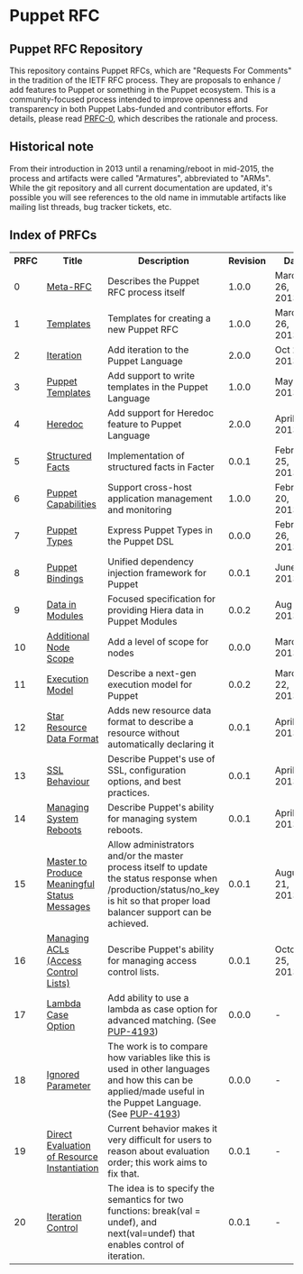 Puppet RFC
===

Puppet RFC Repository
---------------------

This repository contains Puppet RFCs, which are "Requests For Comments" in the tradition of the IETF 
RFC process. They are proposals to enhance / add features to Puppet or something in the Puppet 
ecosystem. This is a community-focused process intended to improve openness and transparency in both 
Puppet Labs-funded and contributor efforts. For details, please read [PRFC-0](prfc-0.prfc/index.md), 
which describes the rationale and process.

Historical note
---------------

From their introduction in 2013 until a renaming/reboot in mid-2015, the process and artifacts were 
called "Armatures", abbreviated to "ARMs". While the git repository and all current documentation 
are updated, it's possible you will see references to the old name in immutable artifacts like 
mailing list threads, bug tracker tickets, etc.

Index of PRFCs
-------------
<table>
<tr>
  <th>PRFC</th>
  <th>Title</th>
  <th>Description</th>
  <th>Revision</th>
  <th>Date</th>
  <th>State</th>
</tr>
<tr>
  <td>0</td>
  <td><a href="prfc-0.prfc/prfc.md">Meta-RFC</a></td>
  <td>Describes the Puppet RFC process itself</td>
  <td>1.0.0</td>
  <td>March 26, 2013</td>
  <td>Completed</td>
</tr><tr>
  <td>1</td>
  <td><a href="prfc-1.templates/templates">Templates</a></td>
  <td>Templates for creating a new Puppet RFC</td>
  <td>1.0.0</td>
  <td>March 26, 2013</td>
  <td>Completed</td>
</tr><tr>
  <td>2</td>
  <td><a href="prfc-2.iteration/index.md">Iteration</a></td>
  <td>Add iteration to the Puppet Language</td>
  <td>2.0.0</td>
  <td>Oct 24, 2013</td>
  <td>Completed</td>
</tr><tr>
  <td>3</td>
  <td><a href="prfc-3.puppet_templates/index.md">Puppet Templates</a></td>
  <td>Add support to write templates in the Puppet Language</td>
  <td>1.0.0</td>
  <td>May 1, 2013</td>
  <td>Submitted<br/><a href="https://groups.google.com/d/topic/puppet-dev/HZXt_G0nZLE">Discuss</a></td>
</tr><tr>
  <td>4</td>
  <td><a href="prfc-4.heredoc/index.md">Heredoc</a></td>
  <td>Add support for Heredoc feature to Puppet Language</td>
  <td>2.0.0</td>
  <td>April 23, 2013</td>
  <td>Submitted<br><a href="https://groups.google.com/d/topic/puppet-dev/mrYmTa_2L6M">Discuss</a></td>
</tr><tr>
  <td>5</td>
  <td><a href="prfc-5.structured_facts/index.md">Structured Facts</a></td>
  <td>Implementation of structured facts in Facter</td>
  <td>0.0.1</td>
  <td>February 25, 2013</td>
  <td>Draft</td>
</tr><tr>
  <td>6</td>
  <td><a href="prfc-6.capabilities/index.md">Puppet Capabilities</a></td>
  <td>Support cross-host application management and monitoring</td>
  <td>1.0.0</td>
  <td>February 20, 2013</td>
  <td>Draft</td>
</tr><tr>
  <td>7</td>
  <td><a href="prfc-7.puppet_types/index.md">Puppet Types</a></td>
  <td>Express Puppet Types in the Puppet DSL</td>
  <td>0.0.0</td>
  <td>February 26, 2013</td>
  <td>Draft</td>
</tr><tr>
  <td>8</td>
  <td><a href="prfc-8.puppet_bindings/index.md">Puppet Bindings</a></td>
  <td>Unified dependency injection framework for Puppet</td>
  <td>0.0.1</td>
  <td>June 1, 2013</td>
  <td>Draft<br><a href="https://groups.google.com/d/topic/puppet-dev/ITIqQrEY9ZY/discussion">Discuss</a></td>
</tr><tr>
  <td>9</td>
  <td><a href="prfc-9.data_in_modules/index.md">Data in Modules</a></td>
  <td>Focused specification for providing Hiera data in Puppet Modules</td>
  <td>0.0.2</td>
  <td>Aug 16, 2013</td>
  <td>Draft</td>
</tr><tr>
  <td>10</td>
  <td><a href="prfc-10.additional_node_scope/index.md">Additional Node Scope</a></td>
  <td>Add a level of scope for nodes</td>
  <td>0.0.0</td>
  <td>March 1, 2013</td>
  <td>New</td>
</tr>
</tr><tr>
  <td>11</td>
  <td><a href="prfc-11.execution_model/index.md">Execution Model</a></td>
  <td>Describe a next-gen execution model for Puppet</td>
  <td>0.0.2</td>
  <td>March 22, 2013</td>
  <td>New</td>
</tr><tr>
  <td>12</td>
  <td><a href="prfc-12.star_resource_data_type/index.md">Star Resource Data Format</a></td>
  <td>Adds new resource data format to describe a resource without automatically declaring it</td>
  <td>0.0.1</td>
  <td>April 1, 2013</td>
  <td>New</td>
</tr><tr>
  <td>13</td>
  <td><a href="prfc-13.ssl_behaviour/index.md">SSL Behaviour</a></td>
  <td>Describe Puppet's use of SSL, configuration options, and best practices.</td>
  <td>0.0.1</td>
  <td>April 17, 2013</td>
  <td>New</td>
</tr><tr>
  <td>14</td>
  <td><a href="prfc-14.reboot/index.md">Managing System Reboots</a></td>
  <td>Describe Puppet's ability for managing system reboots.</td>
  <td>0.0.1</td>
  <td>April 17, 2013</td>
  <td>New - <a href="https://groups.google.com/forum/?fromgroups=#!topic/puppet-dev/5QFelBbbAMw">Discuss</a></td>
</tr><tr>
    <td>15</td>
    <td><a href="prfc-15.master_status/index.md">Master to Produce Meaningful Status Messages</a></td>
    <td>Allow administrators and/or the master process itself to update the status response when 
    /production/status/no_key is hit so that proper load balancer support can be achieved.</td>
    <td>0.0.1</td>
    <td>August 21, 2013</td>
    <td>New - <a
    href="https://groups.google.com/forum/?fromgroups=#!topic/puppet-dev/5QFelBbbAMw">Discuss</a></td>
</tr><tr>
    <td>16</td>
    <td><a href="prfc-16.acls/index.md">Managing ACLs (Access Control Lists)</a></td>
    <td>Describe Puppet's ability for managing access control lists.  </td>
    <td>0.0.1</td>
    <td>October 25, 2013</td>
    <td>New - <a href="https://groups.google.com/forum/#!topic/puppet-dev/9xq-oFWSqXo">Discuss</a></td>
</tr><tr>
    <td>17</td>
    <td><a href="prfc-17.lambda_in_case/index.md">Lambda Case Option</a></td>
    <td>Add ability to use a lambda as case option for advanced matching. (See <a href="https://tickets.puppetlabs.com/browse/PUP-4193">PUP-4193</a>)</td>
    <td>0.0.0</td>
    <td>-</td>
    <td>New. <a href="https://groups.google.com/forum/#!topic/puppet-dev/">Discuss TBD</a></td>
</tr><tr>
    <td>18</td>
    <td><a href="prfc-18.ignored_parameter/index.md">Ignored Parameter</a></td>
    <td>The work is to compare how variables like this is used in other languages and how this can be applied/made useful in the Puppet Language. (See <a href="https://tickets.puppetlabs.com/browse/PUP-4193">PUP-4193</a>)</td>
    <td>0.0.0</td>
    <td>-</td>
    <td>New. <a href="https://groups.google.com/forum/#!topic/puppet-dev/">Discuss TBD</a></td>
</tr><tr>
    <td>19</td>
    <td><a href="prfc-19.direct_eval/index.md">Direct Evaluation of Resource Instantiation</a></td>
    <td>Current behavior makes it very difficult for users to reason about evaluation order; this work aims to fix that.</td>
    <td>0.0.1</td>
    <td>-</td>
    <td>New. <a href="https://groups.google.com/forum/#!topic/puppet-dev/">Discuss TBD</a></td>
</tr><tr>
    <td>20</td>
    <td><a href="prfc-20.iteration_control/index.md">Iteration Control</a></td>
    <td>The idea is to specify the semantics for two functions: break(val = undef), and next(val=undef) that enables control of iteration.</td>
    <td>0.0.1</td>
    <td>-</td>
    <td>New. <a href="https://groups.google.com/forum/#!topic/puppet-dev/">Discuss TBD</a></td>
</tr>
</table>